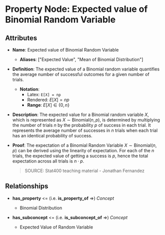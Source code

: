 # Property Node: Expected value of Binomial Random Variable

## Attributes

- **Name**: Expected value of Binomial Random Variable
  - **Aliases**: ["Expected Value", "Mean of Binomial Distribution"]

- **Definition**: The expected value of a Binomial random variable quantifies the average number of successful outcomes for a given number of trials.
  - **Notation**: 
    - Latex: `E[X] = np` 
    - Rendered: $E[X] = np$
    - **Range**: $E[X] \in \{0, n\}$

- **Description**: The expected value for a Binomial random variable $X$, which is represented as $X \sim \text{Binomial}(n, p)$, is determined by multiplying the number of trials $n$ by the probability $p$ of success in each trial. It represents the average number of successes in $n$ trials when each trial has an identical probability of success.

- **Proof**: The expectation of a Binomial Random Variable $X \sim \text{Binomial}(n, p)$ can be derived using the linearity of expectation. For each of the $n$ trials, the expected value of getting a success is $p$, hence the total expectation across all trials is $n \cdot p$.
  > SOURCE: Stat400 teaching material - Jonathan Fernandez

## Relationships

- **has_property** <= (i.e. **is_property_of** =>) *Concept*
  - Binomial Distribution

- **has_subconcept** <= (i.e. **is_subconcept_of** =>) *Concept*
  - Expected Value of Random Variable